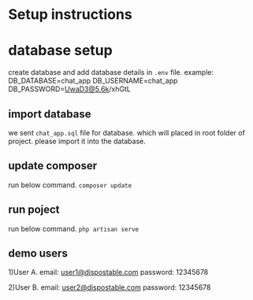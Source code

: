 # Setup instructions

# database setup 
create database and add database details in `.env` file.
example:
DB_DATABASE=chat_app
DB_USERNAME=chat_app
DB_PASSWORD=UwaD3@5.6k/xhGtL

## import database
we sent `chat_app.sql` file for database. which will placed in root folder of project. please import it into the database.

## update composer
run below command.
`composer update`

## run poject
run below command.
`php artisan serve`

## demo users
1)User A.
email: user1@dispostable.com
password: 12345678

2)User B.
email: user2@dispostable.com
password: 12345678
